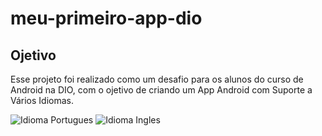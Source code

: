 # meu-primeiro-app-dio

## Ojetivo
Esse projeto foi realizado como um desafio para os alunos do curso de Android na DIO, com o ojetivo de criando um App Android com Suporte a Vários Idiomas.

![Idioma Portugues](https://github.com/siqueirago/meu-primeiro-app-dio/assets/152822615/f9a58726-c2fb-448f-a8b8-9ce287a45260)
![Idioma Ingles](https://github.com/siqueirago/meu-primeiro-app-dio/assets/152822615/b25f4d45-f97d-4139-a200-e680e0dd7a4b)
